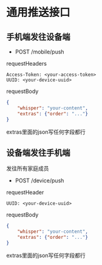 # 通用推送接口

## 手机端发往设备端

* POST /mobile/push

requestHeaders
```
Access-Token: <your-access-token>
UUID: <your-device-uuid>
```

requestBody
```json
{
	"whisper": "your-content",
	"extras": {"order": "..."}
}
```
extras里面的json写任何字段都行


## 设备端发往手机端
发往所有家庭成员

* POST /device/push

requestHeader
```
UUID: <your-device-uuid>
```

requestBody
```json
{
	"whisper": "your-content",
	"extras": {"order": "..."}
}
```
extras里面的json写任何字段都行
